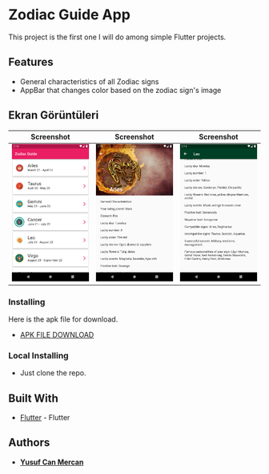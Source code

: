 # Zodiac Guide App
This project is the first one I will do among simple Flutter projects.

## Features
- General characteristics of all Zodiac signs
- AppBar that changes color based on the zodiac sign's image

## Ekran Görüntüleri
Screenshot                 | Screenshot                 | Screenshot
:-------------------------:|:-------------------------: | :-------------------------:
![ss1](assets/screenshots/ss1.png) | ![ss2](assets/screenshots/ss2.png) | ![ss3](assets/screenshots/ss3.png)

### Installing

Here is the apk file for download.
* [APK FILE DOWNLOAD](assets/build/app-release.apk)

### Local Installing
* Just clone the repo.

## Built With
* [Flutter](https://flutter.dev/) - Flutter

## Authors
* [**Yusuf Can Mercan**](https://github.com/cusufcan)
